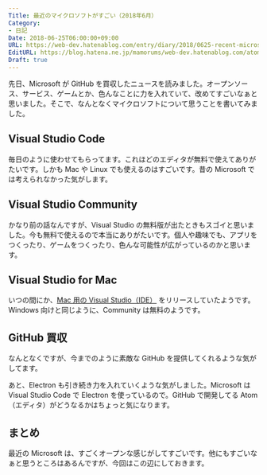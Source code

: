```yaml
---
Title: 最近のマイクロソフトがすごい（2018年6月）
Category:
- 日記
Date: 2018-06-25T06:00:00+09:00
URL: https://web-dev.hatenablog.com/entry/diary/2018/0625-recent-microsoft-is-amazing
EditURL: https://blog.hatena.ne.jp/mamorums/web-dev.hatenablog.com/atom/entry/17391345971654319730
Draft: true
---
```


先日、Microsoft が GitHub を買収したニュースを読みました。オープンソース、サービス、ゲームとか、色んなことに力を入れていて、改めてすごいなぁと思いました。そこで、なんとなくマイクロソフトについて思うことを書いてみました。


## Visual Studio Code
毎日のように使わせてもらってます。これほどのエディタが無料で使えてありがたいです。しかも Mac や Linux でも使えるのはすごいです。昔の Microsoft では考えられなかった気がします。


## Visual Studio Community
かなり前の話なんですが、Visual Studio の無料版が出たときもスゴイと思いました。今も無料で使えるので本当にありがたいです。個人や趣味でも、アプリをつくったり、ゲームをつくったり、色んな可能性が広がっているのかと思います。


## Visual Studio for Mac
いつの間にか、[Mac 用の Visual Studio（IDE）](https://www.visualstudio.com/ja/vs/mac/) をリリースしていたようです。Windows 向けと同じように、Community は無料のようです。


## GitHub 買収
なんとなくですが、今までのように素敵な GitHub を提供してくれるような気がしてます。

あと、Electron も引き続き力を入れていくような気がしました。Microsoft は Visual Studio Code で Electron を使っているので。GitHub で開発してる Atom（エディタ）がどうなるかはちょっと気になります。


## まとめ
最近の Microsoft は、すごくオープンな感じがしてすごいです。他にもすごいなぁと思うところはあるんですが、今回はこの辺にしておきます。
